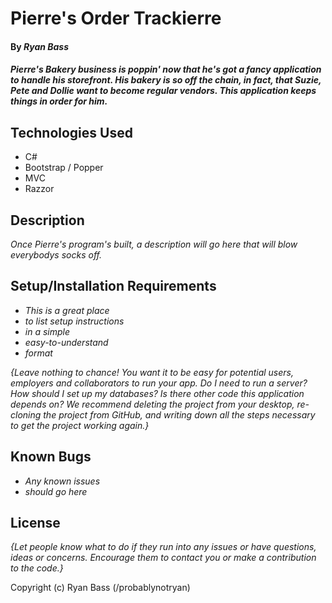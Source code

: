 # Pierre's Order Trackierre

#### By _**Ryan Bass**_

#### _Pierre's Bakery business is poppin' now that he's got a fancy application to handle his storefront. His bakery is so off the chain, in fact, that Suzie, Pete and Dollie want to become regular vendors. This application keeps things in order for him._

## Technologies Used

* C#
* Bootstrap / Popper
* MVC
* Razzor

## Description

_Once Pierre's program's built, a description will go here that will blow everybodys socks off._

## Setup/Installation Requirements

* _This is a great place_
* _to list setup instructions_
* _in a simple_
* _easy-to-understand_
* _format_

_{Leave nothing to chance! You want it to be easy for potential users, employers and collaborators to run your app. Do I need to run a server? How should I set up my databases? Is there other code this application depends on? We recommend deleting the project from your desktop, re-cloning the project from GitHub, and writing down all the steps necessary to get the project working again.}_

## Known Bugs

* _Any known issues_
* _should go here_

## License

_{Let people know what to do if they run into any issues or have questions, ideas or concerns.  Encourage them to contact you or make a contribution to the code.}_

Copyright (c) Ryan Bass (/probablynotryan)